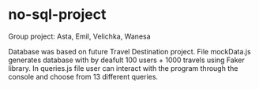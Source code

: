 # no-sql-project
Group project: Asta, Emil, Velichka, Wanesa

Database was based on future Travel Destination project.
File mockData.js generates database with by deafult 100 users + 1000 travels using Faker library.
In queries.js file user can interact with the program through the console and choose from 13 different queries.
